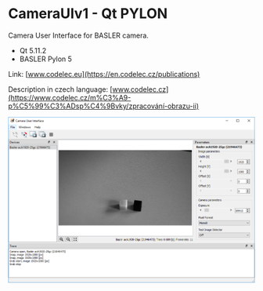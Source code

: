 # CameraUIv1 - Qt PYLON
Camera User Interface for BASLER camera.
* Qt 5.11.2
* BASLER Pylon 5

Link: [www.codelec.eu](https://en.codelec.cz/publications)

Description in czech language:
  [www.codelec.cz](https://www.codelec.cz/m%C3%A9-p%C5%99%C3%ADsp%C4%9Bvky/zpracování-obrazu-ii)

![alt text](https://github.com/CodElecCz/CameraUIv1/blob/master/Qt%20Pylon.png)

